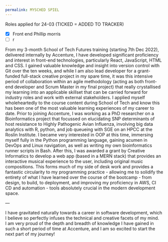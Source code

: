```yaml
---
permalink: MYSCHED SPIEL
---
```

Roles applied for 24-03 (TICKED = ADDED TO TRACKER)
- [x] Front end  Phillip morris 
- [ ] r

From my 3-month School of Tech Futures training (starting 7th Dec 2022), delivered internally by Accenture, I have developed significant proficiency and interest in front-end technologies, particularly React, JavaScript, HTML and CSS. I gained valuable knowledge and insight into version control with Git over the ten weeks, and while I am also lead developer for a grant-funded full-stack creative project in my spare time, it was this intensive period of collaboration within an agile methodology (acting as both front-end developer and Scrum Master in my final project) that really crystallised my learning into an applicable skillset that can be carried forward for industry roles and work with external stakeholders. I applied myself wholeheartedly to the course content during School of Tech and know this has been one of the most valuable learning experiences of my career to date.
Prior to joining Accenture, I was working as a PhD researcher on a Bioinformatics project that focussed on elucidating SNP determinants of host resistance to Highly Pathogenic Avian Influenza, involving big data analytics with R, python, and job queueing with SGE on an HPCC at the Roslin Institute. I became very interested in OOP at this time, immersing myself fully in the Python programming language, gaining acumen in DevOps and Linux navigation, as well as writing my own bioinformatics runner scripts in Bash.
After this, I was awarded a grant by Creative Informatics to develop a web app (based in a MERN stack) that provides an interactive musical experience to the user, including original music compositions. This forms much of my side of desk work and provides a fantastic circularity to my programming practice - allowing me to solidify the entirety of what I have learned over the course of the bootcamp - from design, to build, to deployment, and improving my proficiency in AWS, CI CD and automation - tools absolutely crucial in the modern development space. 


—



I have gravitated naturally towards a career in software development, which I believe so perfectly infuses the technical and creative facets of my mind.   
I am very proud of the depth and breadth of knowledge I have gained in such a short period of time at Accenture, and I am so excited to start the next part of my journey!